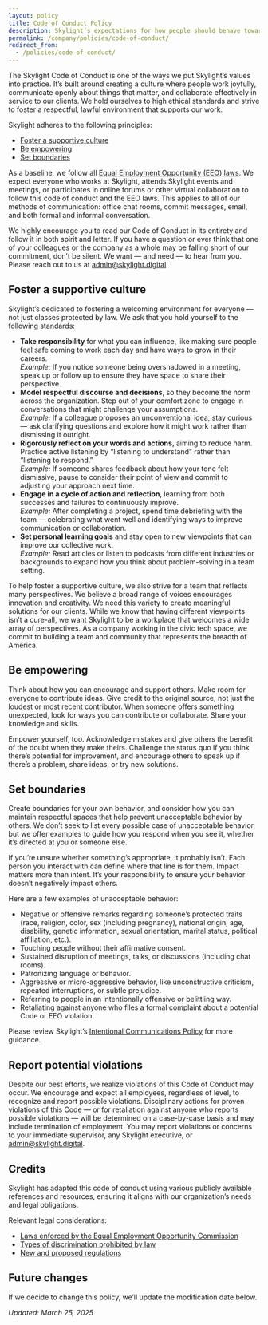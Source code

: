 ```yaml
---
layout: policy
title: Code of Conduct Policy
description: Skylight’s expectations for how people should behave toward one another.
permalink: /company/policies/code-of-conduct/
redirect_from:
  - /policies/code-of-conduct/
---
```


The Skylight Code of Conduct is one of the ways we put Skylight’s values into practice. It’s built around creating a culture where people work joyfully, communicate openly about things that matter, and collaborate effectively in service to our clients. We hold ourselves to high ethical standards and strive to foster a respectful, lawful environment that supports our work.

Skylight adheres to the following principles:

* [Foster a supportive culture](../code-of-conduct#foster-a-supportive-culture)  
* [Be empowering](../code-of-conduct#be-empowering)  
* [Set boundaries](../code-of-conduct#set-boundaries)  

As a baseline, we follow all [Equal Employment Opportunity (EEO) laws](https://www.eeoc.gov/equal-employment-opportunity-laws). We expect everyone who works at Skylight, attends Skylight events and meetings, or participates in online forums or other virtual collaboration to follow this code of conduct and the EEO laws. This applies to all of our methods of communication: office chat rooms, commit messages, email, and both formal and informal conversation.

We highly encourage you to read our Code of Conduct in its entirety and follow it in both spirit and letter. If you have a question or ever think that one of your colleagues or the company as a whole may be falling short of our commitment, don’t be silent. We want — and need — to hear from you. Please reach out to us at [admin@skylight.digital](mailto:admin@skylight.digital).

## Foster a supportive culture

Skylight’s dedicated to fostering a welcoming environment for everyone — not just classes protected by law. We ask that you hold yourself to the following standards:

* **Take responsibility** for what you can influence, like making sure people feel safe coming to work each day and have ways to grow in their careers.  
  *Example:* If you notice someone being overshadowed in a meeting, speak up or follow up to ensure they have space to share their perspective.
* **Model respectful discourse and decisions**, so they become the norm across the organization. Step out of your comfort zone to engage in conversations that might challenge your assumptions.  
  *Example:* If a colleague proposes an unconventional idea, stay curious — ask clarifying questions and explore how it might work rather than dismissing it outright.
* **Rigorously reflect on your words and actions**, aiming to reduce harm. Practice active listening by “listening to understand” rather than “listening to respond.”  
  *Example:* If someone shares feedback about how your tone felt dismissive, pause to consider their point of view and commit to adjusting your approach next time.
* **Engage in a cycle of action and reflection**, learning from both successes and failures to continuously improve.  
  *Example:* After completing a project, spend time debriefing with the team — celebrating what went well and identifying ways to improve communication or collaboration.
* **Set personal learning goals** and stay open to new viewpoints that can improve our collective work.  
  *Example:* Read articles or listen to podcasts from different industries or backgrounds to expand how you think about problem-solving in a team setting.

To help foster a supportive culture, we also strive for a team that reflects many perspectives. We believe a broad range of voices encourages innovation and creativity. We need this variety to create meaningful solutions for our clients. While we know that having different viewpoints isn’t a cure-all, we want Skylight to be a workplace that welcomes a wide array of perspectives. As a company working in the civic tech space, we commit to building a team and community that represents the breadth of America.

## Be empowering

Think about how you can encourage and support others. Make room for everyone to contribute ideas. Give credit to the original source, not just the loudest or most recent contributor. When someone offers something unexpected, look for ways you can contribute or collaborate. Share your knowledge and skills.

Empower yourself, too. Acknowledge mistakes and give others the benefit of the doubt when they make theirs. Challenge the status quo if you think there’s potential for improvement, and encourage others to speak up if there’s a problem, share ideas, or try new solutions.

## Set boundaries

Create boundaries for your own behavior, and consider how you can maintain respectful spaces that help prevent unacceptable behavior by others. We don’t seek to list every possible case of unacceptable behavior, but we offer examples to guide how you respond when you see it, whether it’s directed at you or someone else.

If you’re unsure whether something’s appropriate, it probably isn’t. Each person you interact with can define where that line is for them. Impact matters more than intent. It’s your responsibility to ensure your behavior doesn’t negatively impact others.

Here are a few examples of unacceptable behavior:

* Negative or offensive remarks regarding someone’s protected traits (race, religion, color, sex (including pregnancy), national origin, age, disability, genetic information, sexual orientation, marital status, political affiliation, etc.).  
* Touching people without their affirmative consent.  
* Sustained disruption of meetings, talks, or discussions (including chat rooms).  
* Patronizing language or behavior.  
* Aggressive or micro-aggressive behavior, like unconstructive criticism, repeated interruptions, or subtle prejudice.  
* Referring to people in an intentionally offensive or belittling way.  
* Retaliating against anyone who files a formal complaint about a potential Code or EEO violation.

Please review Skylight’s [Intentional Communications Policy](/company/policies/intentional-communications/) for more guidance.

## Report potential violations

Despite our best efforts, we realize violations of this Code of Conduct may occur. We encourage and expect all employees, regardless of level, to recognize and report possible violations. Disciplinary actions for proven violations of this Code — or for retaliation against anyone who reports possible violations — will be determined on a case-by-case basis and may include termination of employment. You may report violations or concerns to your immediate supervisor, any Skylight executive, or [admin@skylight.digital](mailto:admin@skylight.digital).

## Credits

Skylight has adapted this code of conduct using various publicly available references and resources, ensuring it aligns with our organization’s needs and legal obligations.

Relevant legal considerations:

* [Laws enforced by the Equal Employment Opportunity Commission](https://www.eeoc.gov/equal-employment-opportunity-laws)
* [Types of discrimination prohibited by law](https://www.eeoc.gov/fact-sheet/federal-laws-prohibiting-job-discrimination-questions-and-answers)
* [New and proposed regulations](https://www.eeoc.gov/regulations-and-guidelines)

## Future changes

If we decide to change this policy, we’ll update the modification date below.

*Updated: March 25, 2025*
